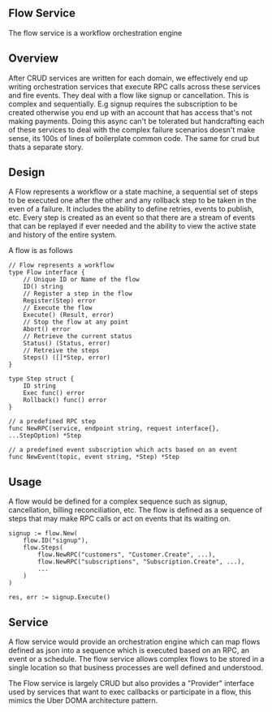 ## Flow Service

The flow service is a workflow orchestration engine

## Overview

After CRUD services are written for each domain, we effectively end up writing orchestration services that execute RPC calls 
across these services and fire events. They deal with a flow like signup or cancellation. This is complex and sequentially. 
E.g signup requires the subscription to be created otherwise you end up with an account that has access that's not making 
payments. Doing this async can't be tolerated but handcrafting each of these services to deal with the complex failure 
scenarios doesn't make sense, its 100s of lines of boilerplate common code. The same for crud but thats a separate story.

## Design

A Flow represents a workflow or a state machine, a sequential set of steps to be executed one after the other and any 
rollback step to be taken in the even of a failure. It includes the ability to define retries, events to publish, etc. 
Every step is created as an event so that there are a stream of events that can be replayed if ever needed and 
the ability to view the active state and history of the entire system.

A flow is as follows

```
// Flow represents a workflow
type Flow interface {
	// Unique ID or Name of the flow
	ID() string
	// Register a step in the flow
	Register(Step) error
	// Execute the flow
	Execute() (Result, error)
	// Stop the flow at any point
	Abort() error
	// Retrieve the current status
	Status() (Status, error)
	// Retreive the steps
	Steps() ([]*Step, error)
}

type Step struct {
	ID string
	Exec func() error
	Rollback() func() error
}

// a predefined RPC step
func NewRPC(service, endpoint string, request interface{}, ...StepOption) *Step

// a predefined event subscription which acts based on an event
func NewEvent(topic, event string, *Step) *Step
```

## Usage

A flow would be defined for a complex sequence such as signup, cancellation, billing reconciliation, etc. The flow is defined 
as a sequence of steps that may make RPC calls or act on events that its waiting on.

```
signup := flow.New(
	flow.ID("signup"),
	flow.Steps(
		flow.NewRPC("customers", "Customer.Create", ...),
		flow.NewRPC("subscriptions", "Subscription.Create", ...),
		...
	)
)

res, err := signup.Execute()
```

## Service

A flow service would provide an orchestration engine which can map flows defined as json into a sequence which is executed based 
on an RPC, an event or a schedule. The flow service allows complex flows to be stored in a single location so that business 
processes are well defined and understood.

The Flow service is largely CRUD but also provides a "Provider" interface used by services that want to exec callbacks or 
participate in a flow, this mimics the Uber DOMA architecture pattern.
